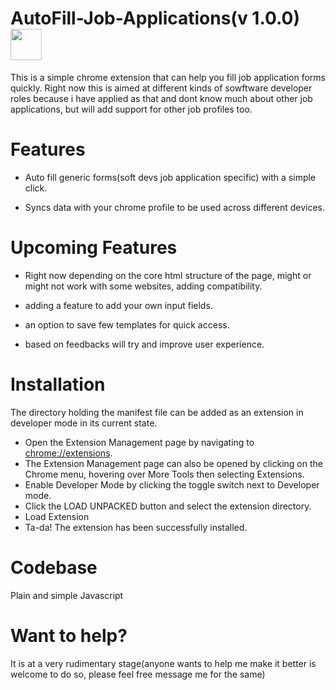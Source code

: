 # AutoFill-Job-Applications(v 1.0.0) <img src="https://image.flaticon.com/icons/svg/3135/3135632.svg" height="50" />

This is a simple chrome extension that can help you fill job application forms quickly. Right now this is aimed at different kinds of sowftware developer roles because i have applied as that and dont know much about other job applications, but will add support for other job profiles too.

# Features
- Auto fill generic forms(soft devs job application specific) with a simple click.

- Syncs data with your chrome profile to be used across different devices.

# Upcoming Features
- Right now depending on the core html structure of the page, might or might not work with some websites, adding compatibility.

- adding a feature to add your own input fields.

- an option to save few templates for quick access.

- based on feedbacks will try and improve user experience.

# Installation
The directory holding the manifest file can be added as an extension in developer mode in its current state.

- Open the Extension Management page by navigating to [chrome://extensions](chrome://extensions).
- The Extension Management page can also be opened by clicking on the Chrome menu, hovering over More Tools then selecting Extensions.
- Enable Developer Mode by clicking the toggle switch next to Developer mode.
- Click the LOAD UNPACKED button and select the extension directory.
- Load Extension
- Ta-da! The extension has been successfully installed.

# Codebase
Plain and simple Javascript

# Want to help?
It is at a very rudimentary stage(anyone wants to help me make it better is welcome to do so, please feel free message me for the same)

